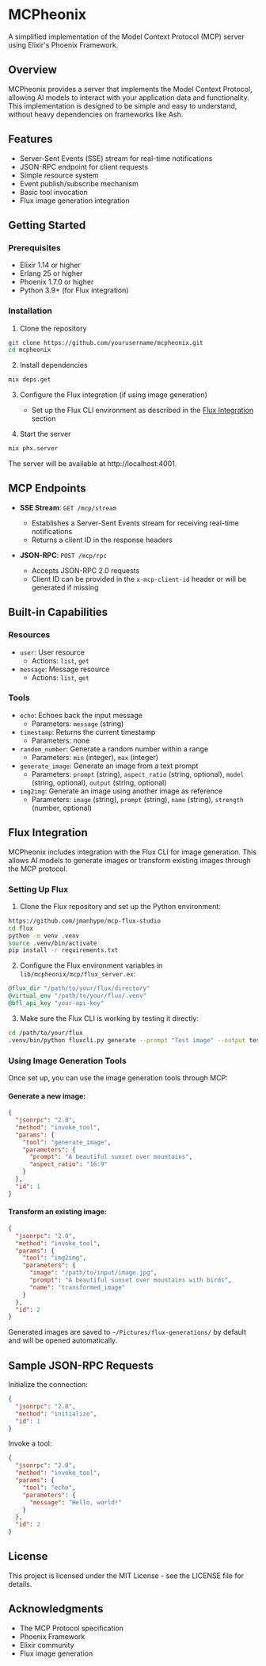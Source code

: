 # MCPheonix

A simplified implementation of the Model Context Protocol (MCP) server using Elixir's Phoenix Framework.

## Overview

MCPheonix provides a server that implements the Model Context Protocol, allowing AI models to interact with your application data and functionality. This implementation is designed to be simple and easy to understand, without heavy dependencies on frameworks like Ash.

## Features

- Server-Sent Events (SSE) stream for real-time notifications
- JSON-RPC endpoint for client requests
- Simple resource system
- Event publish/subscribe mechanism
- Basic tool invocation
- Flux image generation integration

## Getting Started

### Prerequisites

- Elixir 1.14 or higher
- Erlang 25 or higher
- Phoenix 1.7.0 or higher
- Python 3.9+ (for Flux integration)

### Installation

1. Clone the repository
```bash
git clone https://github.com/yourusername/mcpheonix.git
cd mcpheonix
```

2. Install dependencies
```bash
mix deps.get
```

3. Configure the Flux integration (if using image generation)
   - Set up the Flux CLI environment as described in the [Flux Integration](#flux-integration) section

4. Start the server
```bash
mix phx.server
```

The server will be available at http://localhost:4001.

## MCP Endpoints

- **SSE Stream**: `GET /mcp/stream`
  - Establishes a Server-Sent Events stream for receiving real-time notifications
  - Returns a client ID in the response headers

- **JSON-RPC**: `POST /mcp/rpc`
  - Accepts JSON-RPC 2.0 requests
  - Client ID can be provided in the `x-mcp-client-id` header or will be generated if missing

## Built-in Capabilities

### Resources

- `user`: User resource
  - Actions: `list`, `get`
- `message`: Message resource
  - Actions: `list`, `get`

### Tools

- `echo`: Echoes back the input message
  - Parameters: `message` (string)
- `timestamp`: Returns the current timestamp
  - Parameters: none
- `random_number`: Generate a random number within a range
  - Parameters: `min` (integer), `max` (integer)
- `generate_image`: Generate an image from a text prompt
  - Parameters: `prompt` (string), `aspect_ratio` (string, optional), `model` (string, optional), `output` (string, optional)
- `img2img`: Generate an image using another image as reference
  - Parameters: `image` (string), `prompt` (string), `name` (string), `strength` (number, optional)

## Flux Integration

MCPheonix includes integration with the Flux CLI for image generation. This allows AI models to generate images or transform existing images through the MCP protocol.

### Setting Up Flux

1. Clone the Flux repository and set up the Python environment:
```bash
https://github.com/jmanhype/mcp-flux-studio
cd flux
python -m venv .venv
source .venv/bin/activate
pip install -r requirements.txt
```

2. Configure the Flux environment variables in `lib/mcpheonix/mcp/flux_server.ex`:
```elixir
@flux_dir "/path/to/your/flux/directory"
@virtual_env "/path/to/your/flux/.venv"
@bfl_api_key "your-api-key"
```

3. Make sure the Flux CLI is working by testing it directly:
```bash
cd /path/to/your/flux
.venv/bin/python fluxcli.py generate --prompt "Test image" --output test.jpg
```

### Using Image Generation Tools

Once set up, you can use the image generation tools through MCP:

#### Generate a new image:
```json
{
  "jsonrpc": "2.0",
  "method": "invoke_tool",
  "params": {
    "tool": "generate_image",
    "parameters": {
      "prompt": "A beautiful sunset over mountains",
      "aspect_ratio": "16:9"
    }
  },
  "id": 1
}
```

#### Transform an existing image:
```json
{
  "jsonrpc": "2.0",
  "method": "invoke_tool",
  "params": {
    "tool": "img2img",
    "parameters": {
      "image": "/path/to/input/image.jpg",
      "prompt": "A beautiful sunset over mountains with birds",
      "name": "transformed_image"
    }
  },
  "id": 2
}
```

Generated images are saved to `~/Pictures/flux-generations/` by default and will be opened automatically.

## Sample JSON-RPC Requests

Initialize the connection:
```json
{
  "jsonrpc": "2.0",
  "method": "initialize",
  "id": 1
}
```

Invoke a tool:
```json
{
  "jsonrpc": "2.0",
  "method": "invoke_tool",
  "params": {
    "tool": "echo",
    "parameters": {
      "message": "Hello, world!"
    }
  },
  "id": 2
}
```

## License

This project is licensed under the MIT License - see the LICENSE file for details.

## Acknowledgments

- The MCP Protocol specification
- Phoenix Framework
- Elixir community
- Flux image generation 
 
